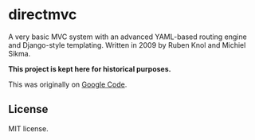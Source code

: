 directmvc
=========

A very basic MVC system with an advanced YAML-based routing engine and Django-style templating. Written in 2009 by Ruben Knol and Michiel Sikma.

**This project is kept here for historical purposes.**

This was originally on [Google Code](http://code.google.com/p/directmvc).

License
-------

MIT license.
